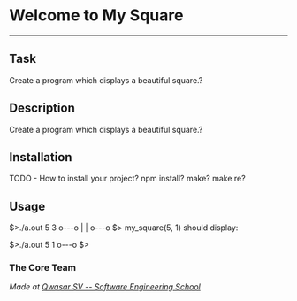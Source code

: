 # Welcome to My Square
***

## Task
Create a program which displays a beautiful square.?

## Description
Create a program which displays a beautiful square.?

## Installation
TODO - How to install your project? npm install? make? make re?

## Usage
$>./a.out 5 3
o---o
|   |
o---o
$>
my_square(5, 1) should display:

$>./a.out 5 1
o---o
$>

### The Core Team


<span><i>Made at <a href='https://qwasar.io'>Qwasar SV -- Software Engineering School</a></i></span>